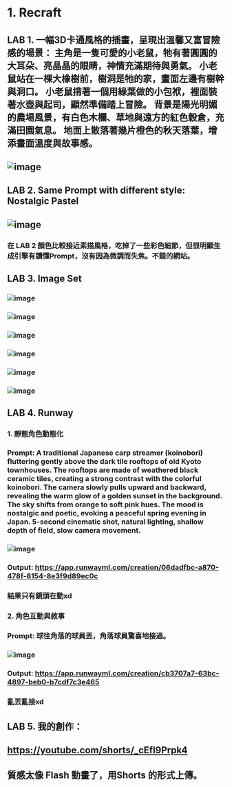 # 1. Recraft

## LAB 1. 一幅3D卡通風格的插畫，呈現出溫馨又富冒險感的場景： 主角是一隻可愛的小老鼠，牠有著圓圓的大耳朵、亮晶晶的眼睛，神情充滿期待與勇氣。 小老鼠站在一棵大橡樹前，樹洞是牠的家，畫面左邊有樹幹與洞口。 小老鼠揹著一個用綠葉做的小包袱，裡面裝著水壺與起司，顯然準備踏上冒險。 背景是陽光明媚的農場風景，有白色木欄、草地與遠方的紅色穀倉，充滿田園氣息。 地面上散落著幾片橙色的秋天落葉，增添畫面溫度與故事感。

## ![image](https://github.com/user-attachments/assets/5061684d-da4d-4055-8238-c7d25dc24d30)


## LAB 2. Same Prompt with different style: Nostalgic Pastel

## ![image](https://github.com/user-attachments/assets/692138fd-e132-4296-a202-439f6af7c256)

### 在 LAB 2 顏色比較接近素描風格，吃掉了一些彩色細節，但很明顯生成引擎有讀懂Prompt，沒有因為微調而失焦。不錯的網站。

## LAB 3. Image Set

### ![image](https://github.com/user-attachments/assets/5d225973-62b7-4c8d-ab61-2aeb3652ba16)
### ![image](https://github.com/user-attachments/assets/994de41e-80c5-4d2c-ad2d-b99815cc919c)
### ![image](https://github.com/user-attachments/assets/1fd1f403-fce5-4ce0-bb82-74f7800a996f)
### ![image](https://github.com/user-attachments/assets/383328af-2421-469e-825d-20f72a9e3eb1)
### ![image](https://github.com/user-attachments/assets/0f299498-7d8f-451d-94a2-38137722196b)
### ![image](https://github.com/user-attachments/assets/f13f5df4-0cf1-4896-969c-245d7e8a8831)

## LAB 4. Runway

### 1. 靜態角色動態化
### Prompt: A traditional Japanese carp streamer (koinobori) fluttering gently above the dark tile rooftops of old Kyoto townhouses. The rooftops are made of weathered black ceramic tiles, creating a strong contrast with the colorful koinobori. The camera slowly pulls upward and backward, revealing the warm glow of a golden sunset in the background. The sky shifts from orange to soft pink hues. The mood is nostalgic and poetic, evoking a peaceful spring evening in Japan. 5-second cinematic shot, natural lighting, shallow depth of field, slow camera movement.
### ![image](https://github.com/user-attachments/assets/0da9f132-ceba-47af-9671-601023c8aa93)

### Output: https://app.runwayml.com/creation/06dadfbc-a870-478f-8154-8e3f9d89ec0c
### 結果只有鏡頭在動xd

### 2. 角色互動與敘事
### Prompt: 球往角落的球員丟，角落球員驚喜地接過。

### ![image](https://github.com/user-attachments/assets/301c23b0-b3fb-44a1-a48a-24c72bb1dcab)

### Output: https://app.runwayml.com/creation/cb3707a7-63bc-4897-beb0-b7cdf7c3e465
### 亂丟亂接xd


## LAB 5. 我的創作：

## https://youtube.com/shorts/_cEfI9Prpk4
## 質感太像 Flash 動畫了，用Shorts 的形式上傳。






